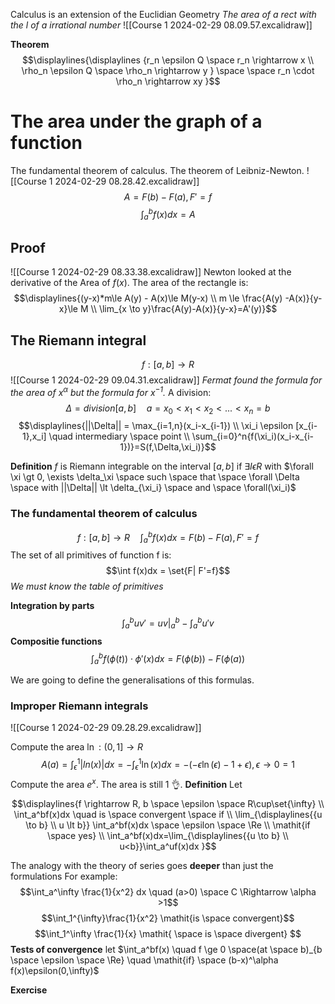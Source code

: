 Calculus is an extension of the Euclidian Geometry
_The area of a rect with the l of a irrational number_
![[Course 1 2024-02-29 08.09.57.excalidraw]]

**Theorem**
$$\displaylines{\displaylines {r_n \epsilon Q \space r_n \rightarrow x \\ \rho_n \epsilon Q \space \rho_n \rightarrow y } \space \space r_n \cdot \rho_n \rightarrow xy  }$$

# The area under the graph of a function
The fundamental theorem of calculus. The theorem of Leibniz-Newton.
![[Course 1 2024-02-29 08.28.42.excalidraw]]
$$A=F(b)-F(a), F'=f$$
$$\int_a^bf(x)dx=A$$

## Proof
![[Course 1 2024-02-29 08.33.38.excalidraw]]
Newton looked at the derivative of the Area of $f(x)$.
The area of the rectangle is: $$\displaylines{(y-x)*m\le A(y) - A(x)\le M(y-x) \\ m \le \frac{A(y) -A(x)}{y-x}\le M \\ \lim_{x \to y}\frac{A(y)-A(x)}{y-x}=A'(y)}$$

## The Riemann integral
$$f:[a,b] \rightarrow R $$
![[Course 1 2024-02-29 09.04.31.excalidraw]]
_Fermat found the formula for the area of $x^\alpha$ but the formula for $x^{-1}$._
A division:$$\Delta = division[a,b] \quad a=x_0\lt x_1 \lt x_2 \lt ... \lt x_n = b  $$
$$\displaylines{||\Delta|| = \max_{i=1,n}(x_i-x_{i-1}) \\ \xi_i \epsilon [x_{i-1},x_i] \quad intermediary \space point  \\ \sum_{i=0}^n{f(\xi_i)(x_i-x_{i-1})}=S(f,\Delta,\xi_i)}$$



**Definition**
$f$ is Riemann integrable on the interval $[a,b]$ if $\exists I \epsilon R$ with $\forall \xi \gt 0, \exists \delta_\xi \space such \space that \space \forall \Delta \space with ||\Delta|| \lt \delta_{\xi_i} \space and  \space \forall(\xi_i)$  

### The fundamental theorem of calculus
$$f:[a,b] \rightarrow R \quad \int_a^bf(x)dx = F(b)-F(a), F'=f$$
The set of all primitives of function f is:
$$\int f(x)dx = \set{F| F'=f}$$
_We must know the table of primitives_

**Integration by parts**
$$\int_a^buv'=uv\rvert_a^b - \int_a^bu'v$$
**Compositie functions**
$$\int_a^bf(\phi(t))\cdot\phi'(x)dx = F(\phi(b))-F(\phi(a))$$

We are going to define the generalisations of this formulas.

### Improper Riemann integrals
![[Course 1 2024-02-29 09.28.29.excalidraw]]

Compute the area $\ln:(0,1] \rightarrow R$ 
$$
A(a)=\int_\epsilon^1|ln(x)|dx = -\int_\epsilon^1\ln(x)dx = -(-\epsilon\ln(\epsilon)-1+\epsilon), \epsilon \to 0 = 1
$$
Compute the area $e^x$. The area is still 1 👌.
**Definition**
Let $$\displaylines{f \rightarrow R, b \space \epsilon \space R\cup\set{\infty} \\ \int_a^bf(x)dx \quad is \space convergent \space if \\
\lim_{\displaylines{{u \to b} \\ u \lt b}} \int_a^bf(x)dx \space \epsilon \space \Re \\ 
\mathit{if \space yes} \\ 
\int_a^bf(x)dx=\lim_{\displaylines{{u \to b} \\ u<b}}\int_a^uf(x)dx
}$$

The analogy with the theory of series goes **deeper** than just the formulations
For example:
$$\int_a^\infty \frac{1}{x^2} dx \quad (a>0) \space C \Rightarrow \alpha >1$$
$$\int_1^{\infty}\frac{1}{x^2} \mathit{is \space convergent}$$
$$\int_1^\infty \frac{1}{x} \mathit{ \space is \space divergent}  $$
**Tests of convergence**
let $\int_a^bf(x) \quad f \ge 0  \space(at \space b)_{b \space \epsilon \space \Re} \quad \mathit{if} \space (b-x)^\alpha f(x)\epsilon(0,\infty)$

**Exercise**



